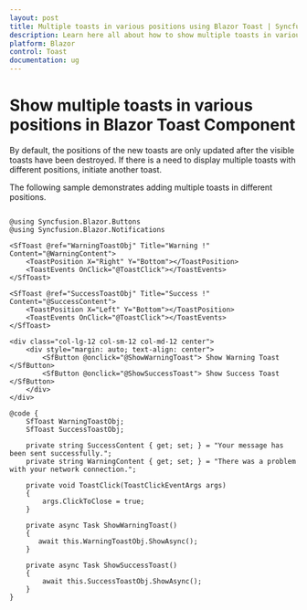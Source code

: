 ```yaml
---
layout: post
title: Multiple toasts in various positions using Blazor Toast | Syncfusion
description: Learn here all about how to show multiple toasts in various positions in Syncfusion Blazor Toast component and more.
platform: Blazor
control: Toast
documentation: ug
---
```


# Show multiple toasts in various positions in Blazor Toast Component

By default, the positions of the new toasts are only updated after the visible toasts have been destroyed. If there is a need to display multiple toasts with different positions, initiate another toast.

The following sample demonstrates adding multiple toasts in different positions.

```cshtml

@using Syncfusion.Blazor.Buttons
@using Syncfusion.Blazor.Notifications

<SfToast @ref="WarningToastObj" Title="Warning !" Content="@WarningContent">
    <ToastPosition X="Right" Y="Bottom"></ToastPosition>
    <ToastEvents OnClick="@ToastClick"></ToastEvents>
</SfToast>

<SfToast @ref="SuccessToastObj" Title="Success !" Content="@SuccessContent">
    <ToastPosition X="Left" Y="Bottom"></ToastPosition>
    <ToastEvents OnClick="@ToastClick"></ToastEvents>
</SfToast>

<div class="col-lg-12 col-sm-12 col-md-12 center">
    <div style="margin: auto; text-align: center">
        <SfButton @onclick="@ShowWarningToast"> Show Warning Toast </SfButton>
        <SfButton @onclick="@ShowSuccessToast"> Show Success Toast </SfButton>
    </div>
</div>

@code {
    SfToast WarningToastObj;
    SfToast SuccessToastObj;

    private string SuccessContent { get; set; } = "Your message has been sent successfully.";
    private string WarningContent { get; set; } = "There was a problem with your network connection.";

    private void ToastClick(ToastClickEventArgs args)
    {
        args.ClickToClose = true;
    }

    private async Task ShowWarningToast()
    {
       await this.WarningToastObj.ShowAsync();
    }

    private async Task ShowSuccessToast()
    {
        await this.SuccessToastObj.ShowAsync();
    }
}

```